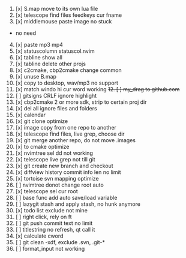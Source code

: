 1. [x] S.map move to its own lua file
2. [x] telescope find files feedkeys cur fname
3. [x] middlemouse paste image no stuck
- no need
4. [x] paste mp3 mp4
5. [x] statuscolumn statuscol.nvim
6. [x] tabline show all
7. [x] tabline delete other projs
8. [x] c2cmake, cbp2cmake change common
9. [x] unuse B.map
10. [x] copy to desktop, wav/mp3 no support
11. [x] match windo hi cur word working
~~12. [ ] my_drag to github.com~~
12. [ ] gitsigns CRLF ignore highlight
13. [x] cbp2cmake 2 or more sdk, strip to certain proj dir
14. [x] del all ignore files and folders
15. [x] calendar
16. [x] git clone optimize
17. [x] image copy from one repo to another
18. [x] telescope find files, live grep, choose dir
19. [x] git merge another repo, do not move .images
20. [x] to cmake optimize
21. [x] nvimtree sel dd not working
22. [x] telescope live grep not till git
23. [x] git create new branch and checkout
24. [x] diffview history commit info len no limit
25. [x] tortoise svn mapping optimize
26. [ ] nvimtree donot change root auto
27. [x] telescope sel cur root
28. [ ] base func add auto save/load variable
29. [ ] lazygit stash and apply stash, no hunk anymore
30. [x] todo list exclude not mine
31. [ ] right click, rely on ft
32. [ ] git push commit text no limit
33. [ ] titlestring no refresh, <leader>qt call it
34. [x] calculate cword
35. [ ] git clean -xdf, exclude .svn, .git-*
36. [ ] format_input not working
